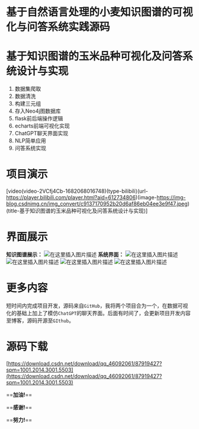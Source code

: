 # 基于自然语言处理的小麦知识图谱的可视化与问答系统实践源码
# 基于知识图谱的玉米品种可视化及问答系统设计与实现
1. 数据集爬取
2. 数据清洗
3. 构建三元组
4. 存入Neo4j图数据库
5. flask前后端操作逻辑
6. echarts前端可视化实现
7. ChatGPT聊天界面实现
8. NLP简单应用
9. 问答系统实现

# 项目演示

[video(video-2VCfj4Cb-1682068016748)(type-bilibili)(url-https://player.bilibili.com/player.html?aid=612734806)(image-https://img-blog.csdnimg.cn/img_convert/c9137170952b20d6af86eb04ee3e9f47.jpeg)(title-基于知识图谱的玉米品种可视化及问答系统设计与实现)]

# 界面展示
**知识图谱展示：**
![在这里插入图片描述](https://img-blog.csdnimg.cn/ac7722a96e8c4d9e95c88315be286e0a.png)
**系统界面：**
![在这里插入图片描述](https://img-blog.csdnimg.cn/9c4b02c75066471eab144ce086f97041.png)
![在这里插入图片描述](https://img-blog.csdnimg.cn/9cbeb9091b3f4bf4b1bfb0fb71e2a8ab.png)
![在这里插入图片描述](https://img-blog.csdnimg.cn/7739279d7f67477687ce3b4c9c5dcf59.png)
![在这里插入图片描述](https://img-blog.csdnimg.cn/6df93cf9cbc14285853611774f575e67.png)


# 更多内容
短时间内完成项目开发，源码来自`GitHub`，我将两个项目合为一个，在数据可视化的基础上加上了模仿`ChatGPT`的聊天界面。后面有时间了，会更新项目开发内容至博客，源码开源至`GIthub`。

# 源码下载
[https://download.csdn.net/download/qq_46092061/87919427?spm=1001.2014.3001.5503](https://download.csdn.net/download/qq_46092061/87919427?spm=1001.2014.3001.5503)

==**加油!**==

==**感谢!**==

==**努力!**==






